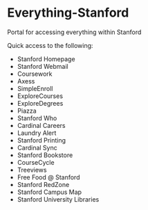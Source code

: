 Everything-Stanford
===================

Portal for accessing everything within Stanford

Quick access to the following:
* Stanford Homepage
* Stanford Webmail
* Coursework
* Axess
* SimpleEnroll
* ExploreCourses
* ExploreDegrees
* Piazza
* Stanford Who
* Cardinal Careers
* Laundry Alert
* Stanford Printing
* Cardinal Sync
* Stanford Bookstore
* CourseCycle
* Treeviews
* Free Food @ Stanford
* Stanford RedZone
* Stanford Campus Map
* Stanford University Libraries
